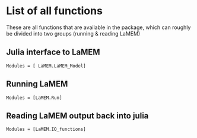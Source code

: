 # List of all functions

These are all functions that are available in the package, which can roughly be divided into two groups (running & reading LaMEM)

## Julia interface to LaMEM
```@autodocs
Modules = [ LaMEM.LaMEM_Model]
```

## Running LaMEM
```@autodocs
Modules = [LaMEM.Run]
```


## Reading LaMEM output back into julia
```@autodocs
Modules = [LaMEM.IO_functions]
```


